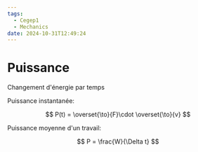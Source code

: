 ```yaml
---
tags:
  - Cegep1
  - Mechanics
date: 2024-10-31T12:49:24
---
```


# Puissance

Changement d'énergie par temps

Puissance instantanée:

$$
P(t) = \overset{\to}{F}\cdot \overset{\to}{v}
$$

Puissance moyenne d'un travail:

$$
P = \frac{W}{\Delta t}
$$